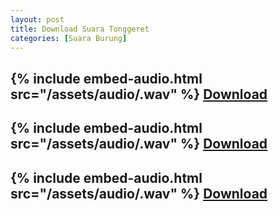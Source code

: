 ```yaml
---
layout: post
title: Download Suara Tonggeret
categories: [Suara Burung]
---
```


{% include embed-audio.html src="/assets/audio/<audio-source-name>.wav" %}
[Download](https://bit.ly/2Rr4eB7)
---
{% include embed-audio.html src="/assets/audio/<audio-source-name>.wav" %}
[Download](https://bit.ly/2Rr4eB7)
---
{% include embed-audio.html src="/assets/audio/<audio-source-name>.wav" %}
[Download](https://bit.ly/2Rr4eB7)
---